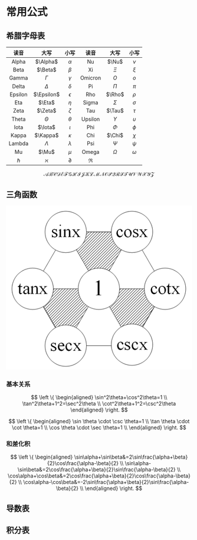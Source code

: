 <script type="text/javascript" async src="https://cdn.mathjax.org/mathjax/latest/MathJax.js?config=TeX-MML-AM_CHTML"> </script>

# 常用公式

## 希腊字母表

读音|大写|小写|读音|大写|小写
:--:|:--:|:--:|:--:|:--:|:--:
Alpha|$\Alpha$|$\alpha$|Nu|$\Nu$|$\nu$
Beta|$\Beta$|$\beta$|Xi|$\Xi$|$\xi$
Gamma|$\Gamma$|$\gamma$|Omicron|$O$|$o$
Delta|$\Delta$|$\delta$|Pi|$\Pi$|$\pi$
Epsilon|$\Epsilon$|$\epsilon$|Rho|$\Rho$|$\rho$
Eta|$\Eta$|$\eta$|Sigma|$\Sigma$|$\sigma$
Zeta|$\Zeta$|$\zeta$|Tau|$\Tau$|$\tau$
Theta|$\Theta$|$\theta$|Upsilon|$\Upsilon$|$\upsilon$
Iota|$\Iota$|$\iota$|Phi|$\Phi$|$\phi$
Kappa|$\Kappa$|$\kappa$|Chi|$\Chi$|$\chi$
Lambda|$\Lambda$|$\lambda$|Psi|$\Psi$|$\psi$
Mu|$\Mu$|$\mu$|Omega|$\Omega$|$\omega$
|$\hbar$|$\aleph$|$\partial$|$\Re$

$$\mathcal{ABCDEFGHIJKLMNOPQRSTUVWXYZ}$$

## 三角函数

![三角函数关系图](./image/sin.png)

### 基本关系

$$
\left \{
\begin{aligned}
\sin^2\theta+\cos^2\theta=1 \\
\tan^2\theta+1^2=\sec^2\theta \\
\cot^2\theta+1^2=\csc^2\theta
\end{aligned}
\right.
$$

$$
\left \{
\begin{aligned}
\sin \theta \cdot \csc \theta=1 \\
\tan \theta \cdot \cot \theta=1 \\
\cos \theta \cdot \sec \theta=1 \\
\end{aligned}
\right.
$$

### 和差化积
$$
\left \{
\begin{aligned}
\sin\alpha+\sin\beta&=2\sin\frac{\alpha+\beta}{2}\cos\frac{\alpha-\beta}{2} \\
\sin\alpha-\sin\beta&=2\cos\frac{\alpha+\beta}{2}\sin\frac{\alpha-\beta}{2} \\
\cos\alpha+\cos\beta&=2\cos\frac{\alpha+\beta}{2}\cos\frac{\alpha-\beta}{2} \\
\cos\alpha-\cos\beta&=-2\sin\frac{\alpha+\beta}{2}\sin\frac{\alpha-\beta}{2} \\
\end{aligned}
\right.
$$

## 导数表

## 积分表

